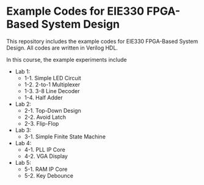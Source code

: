 # Example Codes for EIE330 FPGA-Based System Design

This repository includes the example codes for EIE330 FPGA-Based System Design. All codes are written in Verilog HDL. 

In this course, the example experiments include

+ Lab 1:
  + 1-1. Simple LED Circuit
  + 1-2. 2-to-1 Multiplexer
  + 1-3. 3-8 Line Decoder
  + 1-4. Half Adder
+ Lab 2:
  + 2-1. Top-Down Design
  + 2-2. Avoid Latch
  + 2-3. Flip-Flop
+ Lab 3: 
  + 3-1. Simple Finite State Machine
+ Lab 4:
  + 4-1. PLL IP Core
  + 4-2. VGA Display
+ Lab 5:
  + 5-1. RAM IP Core
  + 5-2. Key Debounce
